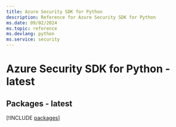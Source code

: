 ```yaml
---
title: Azure Security SDK for Python
description: Reference for Azure Security SDK for Python
ms.date: 09/02/2024
ms.topic: reference
ms.devlang: python
ms.service: security
---
```

# Azure Security SDK for Python - latest
## Packages - latest
[!INCLUDE [packages](security-index.md)]